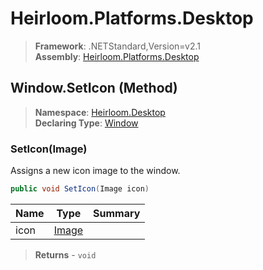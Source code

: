 # Heirloom.Platforms.Desktop

> **Framework**: .NETStandard,Version=v2.1  
> **Assembly**: [Heirloom.Platforms.Desktop][0]

## Window.SetIcon (Method)

> **Namespace**: [Heirloom.Desktop][0]  
> **Declaring Type**: [Window][1]

### SetIcon(Image)

Assigns a new icon image to the window.

```cs
public void SetIcon(Image icon)
```

| Name | Type       | Summary |
|------|------------|---------|
| icon | [Image][2] |         |

> **Returns** - `void`

[0]: ../../../Heirloom.Platforms.Desktop.md
[1]: ../Window.md
[2]: ../../../Heirloom.Core/Heirloom/Image.md
